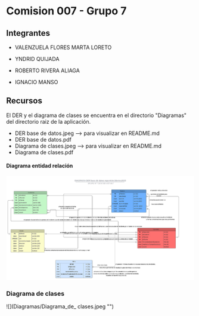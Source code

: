 # Comision 007  -  Grupo 7

## Integrantes

* VALENZUELA FLORES MARTA LORETO

* YNDRID QUIJADA

* ROBERTO RIVERA ALIAGA

* IGNACIO MANSO

## Recursos

El DER y el diagrama de clases se encuentra en el directorio
"Diagramas" del directorio raiz de la aplicación.

* DER base de datos.jpeg --> para visualizar en README.md
* DER base de datos.pdf
* Diagrama de clases.jpeg --> para visualizar en README.md
* Diagrama de clases.pdf

#### Diagrama entidad relación

![](Diagramas/DER_base_de_datos.jpeg "")

### Diagrama de clases

![](Diagramas/Diagrama_de_ clases.jpeg "")